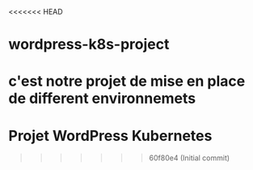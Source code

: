 <<<<<<< HEAD
# wordpress-k8s-project
c'est notre projet de mise en place de different environnemets 
=======
# Projet WordPress Kubernetes
>>>>>>> 60f80e4 (Initial commit)
